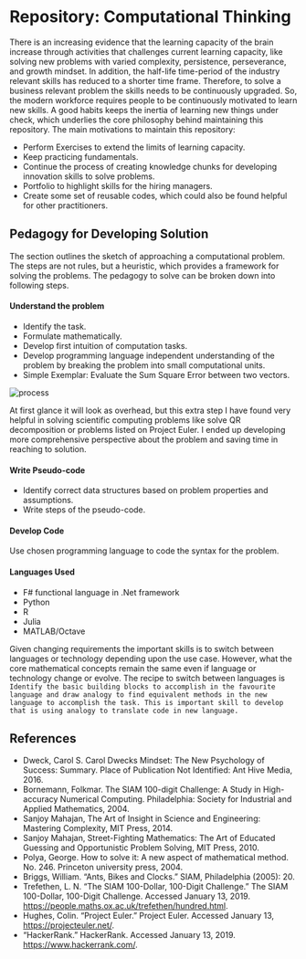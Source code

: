 ﻿Repository: Computational Thinking
================

There is an increasing evidence that the learning capacity of the brain
increase through activities that challenges current learning capacity,
like solving new problems with varied complexity, persistence,
perseverance, and growth mindset. In addition, the half-life time-period of the industry relevant skills has reduced to a shorter time
frame. Therefore, to solve a business relevant problem the skills needs
to be continuously upgraded. So, the modern workforce requires people to
be continuously motivated to learn new skills. A good habits keeps the
inertia of learning new things under check, which underlies the core
philosophy behind maintaining this repository. The main motivations to
maintain this repository: 
* Perform Exercises to extend the limits of
learning capacity.  
* Keep practicing fundamentals.  
* Continue the process of creating knowledge chunks for developing
innovation skills to solve problems.  
* Portfolio to highlight skills for the hiring managers.  
* Create some set of reusable codes, which could also be found helpful
for other practitioners.

## Pedagogy for Developing Solution

The section outlines the sketch of approaching a computational problem.
The steps are not rules, but a heuristic, which provides a framework for
solving the problems. The pedagogy to solve can be broken down into
following steps.

#### Understand the problem

  - Identify the task.
  - Formulate mathematically.
  - Develop first intuition of computation tasks.
  - Develop programming language independent understanding of the problem by
    breaking the problem into small computational units.
  - Simple Exemplar: Evaluate the Sum Square Error between two vectors.

![process](figure/process.png)

At first glance it will look as overhead, but this extra step I have
found very helpful in solving scientific computing problems like solve
QR decomposition or problems listed on Project Euler. I ended up
developing more comprehensive perspective about the problem and saving
time in reaching to solution.

#### Write Pseudo-code

  - Identify correct data structures based on problem properties and
    assumptions.
  - Write steps of the pseudo-code.

#### Develop Code

Use chosen programming language to code the syntax for the problem.

#### Languages Used

  - F\# functional language in .Net framework
  - Python
  - R
  - Julia
  - MATLAB/Octave

Given changing requirements the important skills is to switch between
languages or technology depending upon the use case. However, what the
core mathematical concepts remain the same even if language or
technology change or evolve. The recipe to switch between languages is  
`Identify the basic building blocks to accomplish in the favourite
language and draw analogy to find equivalent methods in the new language
to accomplish the task. This is important skill to develop that is using
analogy to translate code in new language.`

## References

  - Dweck, Carol S. Carol Dwecks Mindset: The New Psychology of Success:
    Summary. Place of Publication Not Identified: Ant Hive Media, 2016.
  - Bornemann, Folkmar. The SIAM 100-digit Challenge: A Study in
    High-accuracy Numerical Computing. Philadelphia: Society for
    Industrial and Applied Mathematics, 2004.
  - Sanjoy Mahajan, The Art of Insight in Science and Engineering:
    Mastering Complexity, MIT Press, 2014.
  - Sanjoy Mahajan, Street-Fighting Mathematics: The Art of Educated
    Guessing and Opportunistic Problem Solving, MIT Press, 2010.
  - Polya, George. How to solve it: A new aspect of mathematical method.
    No. 246. Princeton university press, 2004.
  - Briggs, William. “Ants, Bikes and Clocks.” SIAM, Philadelphia
    (2005): 20.
  - Trefethen, L. N. “The SIAM 100-Dollar, 100-Digit Challenge.” The
    SIAM 100-Dollar, 100-Digit Challenge. Accessed January 13, 2019.
    <https://people.maths.ox.ac.uk/trefethen/hundred.html>.
  - Hughes, Colin. “Project Euler.” Project Euler. Accessed January 13, <https://projecteuler.net/>.
  - “HackerRank.” HackerRank. Accessed January 13, 2019.
    <https://www.hackerrank.com/>.
